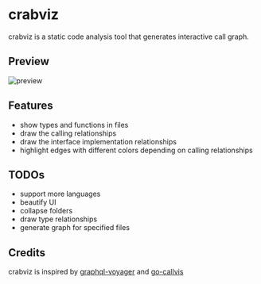# crabviz

crabviz is a static code analysis tool that generates interactive call graph.

## Preview

![preview](https://user-images.githubusercontent.com/20551552/202851677-958dfde9-32e5-4be0-a8d2-054cc8651898.gif)

## Features

* show types and functions in files
* draw the calling relationships
* draw the interface implementation relationships
* highlight edges with different colors depending on calling relationships

## TODOs

* support more languages
* beautify UI
* collapse folders
* draw type relationships
* generate graph for specified files

## Credits

crabviz is inspired by [graphql-voyager](https://github.com/APIs-guru/graphql-voyager) and [
go-callvis](https://github.com/ofabry/go-callvis)
